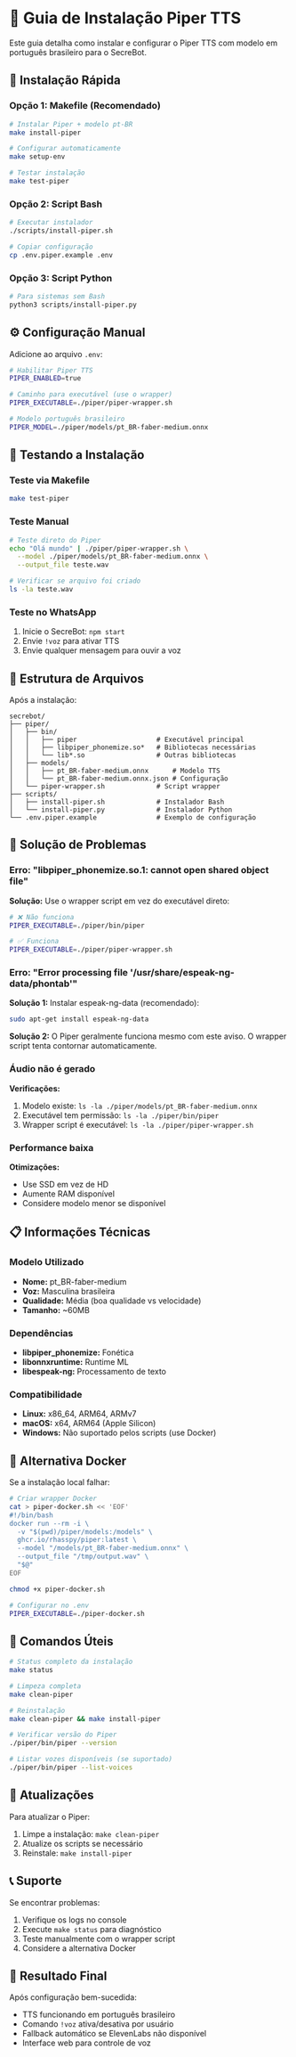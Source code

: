 # 🎤 Guia de Instalação Piper TTS

Este guia detalha como instalar e configurar o Piper TTS com modelo em português brasileiro para o SecreBot.

## 🚀 Instalação Rápida

### Opção 1: Makefile (Recomendado)
```bash
# Instalar Piper + modelo pt-BR
make install-piper

# Configurar automaticamente
make setup-env

# Testar instalação
make test-piper
```

### Opção 2: Script Bash
```bash
# Executar instalador
./scripts/install-piper.sh

# Copiar configuração
cp .env.piper.example .env
```

### Opção 3: Script Python
```bash
# Para sistemas sem Bash
python3 scripts/install-piper.py
```

## ⚙️ Configuração Manual

Adicione ao arquivo `.env`:

```bash
# Habilitar Piper TTS
PIPER_ENABLED=true

# Caminho para executável (use o wrapper)
PIPER_EXECUTABLE=./piper/piper-wrapper.sh

# Modelo português brasileiro
PIPER_MODEL=./piper/models/pt_BR-faber-medium.onnx
```

## 🧪 Testando a Instalação

### Teste via Makefile
```bash
make test-piper
```

### Teste Manual
```bash
# Teste direto do Piper
echo "Olá mundo" | ./piper/piper-wrapper.sh \
  --model ./piper/models/pt_BR-faber-medium.onnx \
  --output_file teste.wav

# Verificar se arquivo foi criado
ls -la teste.wav
```

### Teste no WhatsApp
1. Inicie o SecreBot: `npm start`
2. Envie `!voz` para ativar TTS
3. Envie qualquer mensagem para ouvir a voz

## 📁 Estrutura de Arquivos

Após a instalação:

```
secrebot/
├── piper/
│   ├── bin/
│   │   ├── piper                    # Executável principal
│   │   ├── libpiper_phonemize.so*   # Bibliotecas necessárias
│   │   └── lib*.so                  # Outras bibliotecas
│   ├── models/
│   │   ├── pt_BR-faber-medium.onnx      # Modelo TTS
│   │   └── pt_BR-faber-medium.onnx.json # Configuração
│   └── piper-wrapper.sh             # Script wrapper
├── scripts/
│   ├── install-piper.sh             # Instalador Bash
│   └── install-piper.py             # Instalador Python
└── .env.piper.example               # Exemplo de configuração
```

## 🔧 Solução de Problemas

### Erro: "libpiper_phonemize.so.1: cannot open shared object file"

**Solução:** Use o wrapper script em vez do executável direto:
```bash
# ❌ Não funciona
PIPER_EXECUTABLE=./piper/bin/piper

# ✅ Funciona
PIPER_EXECUTABLE=./piper/piper-wrapper.sh
```

### Erro: "Error processing file '/usr/share/espeak-ng-data/phontab'"

**Solução 1:** Instalar espeak-ng-data (recomendado):
```bash
sudo apt-get install espeak-ng-data
```

**Solução 2:** O Piper geralmente funciona mesmo com este aviso. O wrapper script tenta contornar automaticamente.

### Áudio não é gerado

**Verificações:**
1. Modelo existe: `ls -la ./piper/models/pt_BR-faber-medium.onnx`
2. Executável tem permissão: `ls -la ./piper/bin/piper`
3. Wrapper script é executável: `ls -la ./piper/piper-wrapper.sh`

### Performance baixa

**Otimizações:**
- Use SSD em vez de HD
- Aumente RAM disponível
- Considere modelo menor se disponível

## 📋 Informações Técnicas

### Modelo Utilizado
- **Nome:** pt_BR-faber-medium
- **Voz:** Masculina brasileira
- **Qualidade:** Média (boa qualidade vs velocidade)
- **Tamanho:** ~60MB

### Dependências
- **libpiper_phonemize:** Fonética
- **libonnxruntime:** Runtime ML
- **libespeak-ng:** Processamento de texto

### Compatibilidade
- **Linux:** x86_64, ARM64, ARMv7
- **macOS:** x64, ARM64 (Apple Silicon)
- **Windows:** Não suportado pelos scripts (use Docker)

## 🐳 Alternativa Docker

Se a instalação local falhar:

```bash
# Criar wrapper Docker
cat > piper-docker.sh << 'EOF'
#!/bin/bash
docker run --rm -i \
  -v "$(pwd)/piper/models:/models" \
  ghcr.io/rhasspy/piper:latest \
  --model "/models/pt_BR-faber-medium.onnx" \
  --output_file "/tmp/output.wav" \
  "$@"
EOF

chmod +x piper-docker.sh

# Configurar no .env
PIPER_EXECUTABLE=./piper-docker.sh
```

## 🎯 Comandos Úteis

```bash
# Status completo da instalação
make status

# Limpeza completa
make clean-piper

# Reinstalação
make clean-piper && make install-piper

# Verificar versão do Piper
./piper/bin/piper --version

# Listar vozes disponíveis (se suportado)
./piper/bin/piper --list-voices
```

## 🔄 Atualizações

Para atualizar o Piper:

1. Limpe a instalação: `make clean-piper`
2. Atualize os scripts se necessário
3. Reinstale: `make install-piper`

## 📞 Suporte

Se encontrar problemas:

1. Verifique os logs no console
2. Execute `make status` para diagnóstico
3. Teste manualmente com o wrapper script
4. Considere a alternativa Docker

## 🎉 Resultado Final

Após configuração bem-sucedida:
- TTS funcionando em português brasileiro
- Comando `!voz` ativa/desativa por usuário
- Fallback automático se ElevenLabs não disponível
- Interface web para controle de voz